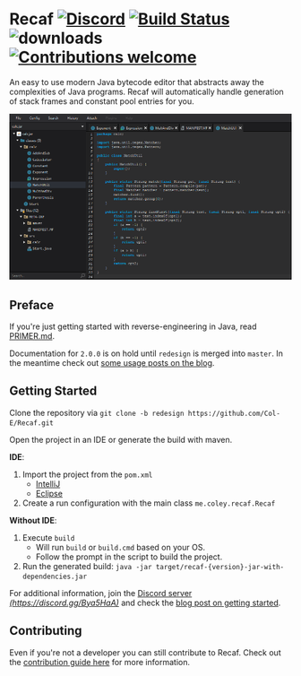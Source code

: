 # Recaf [![Discord](https://img.shields.io/discord/443258489146572810.svg?label=&logo=discord&logoColor=ffffff&color=7389D8&labelColor=6A7EC2)](https://discord.gg/Bya5HaA) [![Build Status](https://travis-ci.org/Col-E/Recaf.svg?branch=master)](https://travis-ci.org/Col-E/Recaf) ![downloads](https://img.shields.io/github/downloads/Col-E/Recaf/total.svg) [![Contributions welcome](https://img.shields.io/badge/contributions-welcome-brightgreen.svg?style=flat)](CONTRIBUTING.md)

An easy to use modern Java bytecode editor that abstracts away the complexities of Java programs. 
Recaf will automatically handle generation of stack frames and constant pool entries for you.

![screenshot of recaf](docs/screenshots/main.png)

## Preface

If you're just getting started with reverse-engineering in Java, read [PRIMER.md](PRIMER.md).

Documentation for `2.0.0` is on hold until `redesign` is merged into `master`.
In the meantime check out [some usage posts on the blog](https://coley.software/category/recaf/).

## Getting Started

Clone the repository via `git clone -b redesign https://github.com/Col-E/Recaf.git`

Open the project in an IDE or generate the build with maven.

**IDE**:
  1. Import the project from the `pom.xml`
      * [IntelliJ](https://www.jetbrains.com/help/idea/maven-support.html#maven_import_project_start)
      * [Eclipse](https://stackoverflow.com/a/36242422)
  2. Create a run configuration with the main class `me.coley.recaf.Recaf`
  
**Without IDE**:
  1. Execute `build`
      * Will run `build` or `build.cmd` based on your OS. 
      * Follow the prompt in the script to build the project.
  2. Run the generated build: `java -jar target/recaf-{version}-jar-with-dependencies.jar`

For additional information, join the [Discord server _(https://discord.gg/Bya5HaA)_](https://discord.gg/Bya5HaA) and check the [blog post on getting started](https://coley.software/recaf-getting-started-primer/).

## Contributing 

Even if you're not a developer you can still contribute to Recaf. 
Check out the [contribution guide here](CONTRIBUTING.md) for more information.